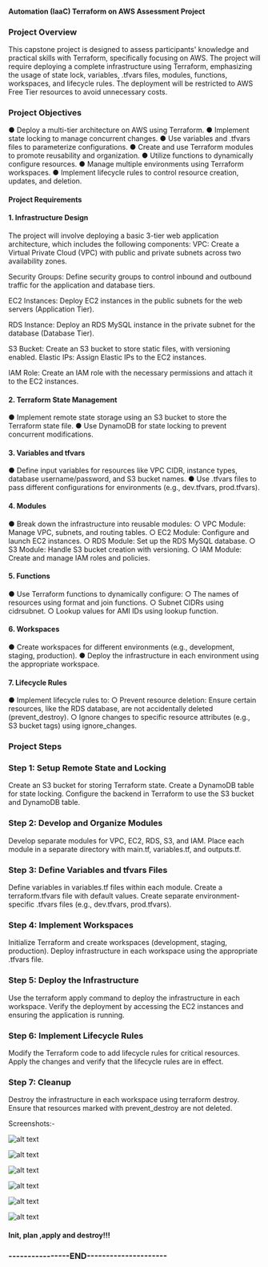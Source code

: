 #### Automation (IaaC) Terraform on AWS Assessment Project

### Project Overview

This capstone project is designed to assess participants' knowledge and practical skills with Terraform, specifically focusing on AWS. The project will require deploying a complete infrastructure using Terraform, emphasizing the usage of state lock, variables, .tfvars files, modules, functions, workspaces, and lifecycle rules. The deployment will be restricted to AWS Free Tier resources to avoid unnecessary costs.

### Project Objectives

●       Deploy a multi-tier architecture on AWS using Terraform.
●       Implement state locking to manage concurrent changes.
●       Use variables and .tfvars files to parameterize configurations.
●       Create and use Terraform modules to promote reusability and organization.
●       Utilize functions to dynamically configure resources.
●       Manage multiple environments using Terraform workspaces.
●       Implement lifecycle rules to control resource creation, updates, and deletion.

#### Project Requirements

#### 1. Infrastructure Design

The project will involve deploying a basic 3-tier web application architecture, which includes the following components:
VPC: Create a Virtual Private Cloud (VPC) with public and private subnets across two availability zones.

Security Groups: Define security groups to control inbound and outbound traffic for the application and database tiers.

EC2 Instances: Deploy EC2 instances in the public subnets for the web servers (Application Tier).

RDS Instance: Deploy an RDS MySQL instance in the private subnet for the database (Database Tier).

S3 Bucket: Create an S3 bucket to store static files, with versioning enabled.
Elastic IPs: Assign Elastic IPs to the EC2 instances.

IAM Role: Create an IAM role with the necessary permissions and attach it to the EC2 instances.

#### 2. Terraform State Management
●       Implement remote state storage using an S3 bucket to store the Terraform state file.
●       Use DynamoDB for state locking to prevent concurrent modifications.
#### 3. Variables and tfvars
●       Define input variables for resources like VPC CIDR, instance types, database username/password, and S3 bucket names.
●       Use .tfvars files to pass different configurations for environments (e.g., dev.tfvars, prod.tfvars).
#### 4. Modules
●       Break down the infrastructure into reusable modules:
○       VPC Module: Manage VPC, subnets, and routing tables.
○       EC2 Module: Configure and launch EC2 instances.
○       RDS Module: Set up the RDS MySQL database.
○       S3 Module: Handle S3 bucket creation with versioning.
○       IAM Module: Create and manage IAM roles and policies.
#### 5. Functions
●       Use Terraform functions to dynamically configure:
○       The names of resources using format and join functions.
○       Subnet CIDRs using cidrsubnet.
○       Lookup values for AMI IDs using lookup function.
#### 6. Workspaces
●       Create workspaces for different environments (e.g., development, staging, production).
●       Deploy the infrastructure in each environment using the appropriate workspace.
#### 7. Lifecycle Rules
●       Implement lifecycle rules to:
○       Prevent resource deletion: Ensure certain resources, like the RDS database, are not accidentally deleted (prevent_destroy).
○       Ignore changes to specific resource attributes (e.g., S3 bucket tags) using ignore_changes.

### Project Steps

### Step 1: Setup Remote State and Locking
Create an S3 bucket for storing Terraform state.
Create a DynamoDB table for state locking.
Configure the backend in Terraform to use the S3 bucket and DynamoDB table.

### Step 2: Develop and Organize Modules
Develop separate modules for VPC, EC2, RDS, S3, and IAM.
Place each module in a separate directory with main.tf, variables.tf, and outputs.tf.

### Step 3: Define Variables and tfvars Files
Define variables in variables.tf files within each module.
Create a terraform.tfvars file with default values.
Create separate environment-specific .tfvars files (e.g., dev.tfvars, prod.tfvars).

### Step 4: Implement Workspaces
Initialize Terraform and create workspaces (development, staging, production).
Deploy infrastructure in each workspace using the appropriate .tfvars file.

### Step 5: Deploy the Infrastructure
Use the terraform apply command to deploy the infrastructure in each workspace.
Verify the deployment by accessing the EC2 instances and ensuring the application is running.

### Step 6: Implement Lifecycle Rules
Modify the Terraform code to add lifecycle rules for critical resources.
Apply the changes and verify that the lifecycle rules are in effect.

### Step 7: Cleanup
Destroy the infrastructure in each workspace using terraform destroy.
Ensure that resources marked with prevent_destroy are not deleted.

Screenshots:-

![alt text](<images/Screenshot from 2024-08-26 11-12-23.png>)

![alt text](<images/Screenshot from 2024-08-23 17-54-06.png>)

![alt text](<images/Screenshot from 2024-08-23 18-08-18.png>)

![alt text](<images/Screenshot from 2024-08-26 10-57-38.png>)

![alt text](<images/Screenshot from 2024-08-26 10-58-15.png>)

![alt text](<images/Screenshot from 2024-08-26 11-02-03.png>)

#### Init, plan ,apply and destroy!!!

### ----------------END---------------------